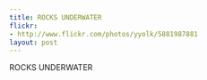 ```yaml
---
title: ROCKS UNDERWATER
flickr:
- http://www.flickr.com/photos/yyolk/5881987881
layout: post
---
```

ROCKS UNDERWATER
